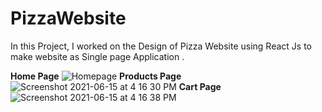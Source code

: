 # PizzaWebsite
In this Project, I worked on the Design of Pizza Website using React Js to make website as Single page Application . 

**Home Page**
![Homepage](https://user-images.githubusercontent.com/79106894/122041150-451b5480-cdf6-11eb-802d-b67394ed18b9.png)
**Products Page**
![Screenshot 2021-06-15 at 4 16 30 PM](https://user-images.githubusercontent.com/79106894/122041508-a5aa9180-cdf6-11eb-98b8-1752afaa6c70.png)
**Cart Page**
![Screenshot 2021-06-15 at 4 16 38 PM](https://user-images.githubusercontent.com/79106894/122041638-cb379b00-cdf6-11eb-8719-774b5eaa8bb1.png)
